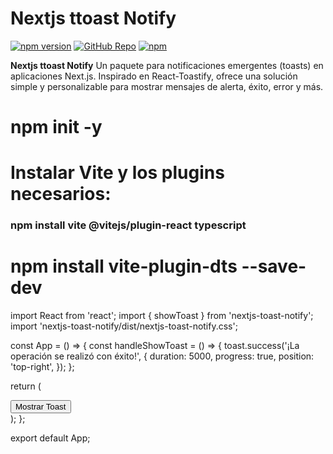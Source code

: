 # Nextjs ttoast Notify

[![npm version](https://img.shields.io/npm/v/nextjs-toast-notify.svg?style=flat-square)](https://www.npmjs.com/package/nextjs-toast-notify)
[![GitHub Repo](https://img.shields.io/badge/repository-GitHub-blue?style=flat-square&logo=github)](https://github.com/urian121/nextjs-toast-notify)
[![npm](https://img.shields.io/npm/dt/nextjs-toast-notify.svg)](https://www.npmjs.com/package/nextjs-toast-notify)


**Nextjs ttoast Notify** Un paquete para notificaciones emergentes (toasts) en aplicaciones Next.js. Inspirado en React-Toastify, ofrece una solución simple y personalizable para mostrar mensajes de alerta, éxito, error y más.



# npm init -y

# Instalar Vite y los plugins necesarios:

### npm install vite @vitejs/plugin-react typescript

# npm install vite-plugin-dts --save-dev


import React from 'react';
import { showToast } from 'nextjs-toast-notify';
import 'nextjs-toast-notify/dist/nextjs-toast-notify.css';

const App = () => {
   const handleShowToast = () => {
    toast.success('¡La operación se realizó con éxito!', {
      duration: 5000,
      progress: true,
      position: 'top-right',
    });
  };

  return (
    <div className="App">
      <button onClick={handleShowToast}>Mostrar Toast</button>
    </div>
  );
};

export default App;

